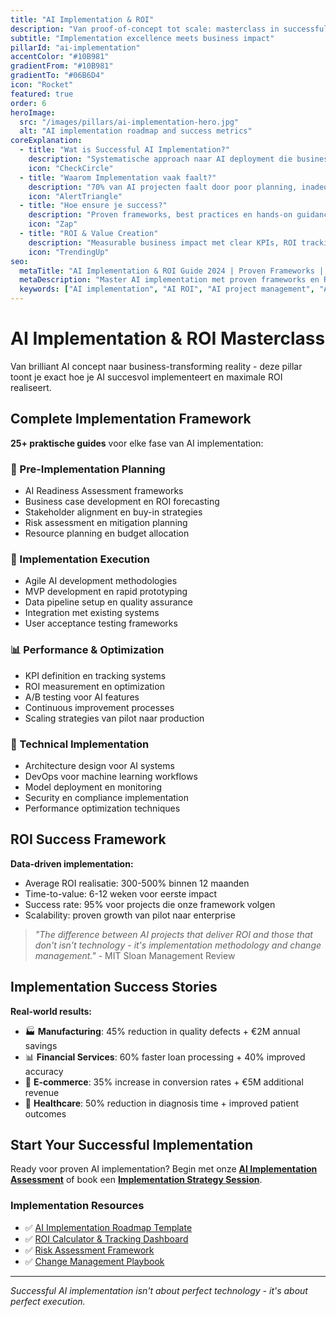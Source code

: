 ```yaml
---
title: "AI Implementation & ROI"
description: "Van proof-of-concept tot scale: masterclass in successful AI implementation met focus op ROI maximalisatie en risk mitigation."
subtitle: "Implementation excellence meets business impact"
pillarId: "ai-implementation"
accentColor: "#10B981"
gradientFrom: "#10B981"
gradientTo: "#06B6D4"
icon: "Rocket"
featured: true
order: 6
heroImage:
  src: "/images/pillars/ai-implementation-hero.jpg"
  alt: "AI implementation roadmap and success metrics"
coreExplanation:
  - title: "Wat is Successful AI Implementation?"
    description: "Systematische approach naar AI deployment die business value realiseert, risks mitigeert en sustainable growth enablet."
    icon: "CheckCircle"
  - title: "Waarom Implementation vaak faalt?"
    description: "70% van AI projecten faalt door poor planning, inadequate change management en unrealistic expectations. Wij laten zien hoe het wel kan."
    icon: "AlertTriangle"
  - title: "Hoe ensure je success?"
    description: "Proven frameworks, best practices en hands-on guidance van proof-of-concept tot enterprise-scale deployment."
    icon: "Zap"
  - title: "ROI & Value Creation"
    description: "Measurable business impact met clear KPIs, ROI tracking en continuous optimization voor long-term success."
    icon: "TrendingUp"
seo:
  metaTitle: "AI Implementation & ROI Guide 2024 | Proven Frameworks | Buildrs.AI"
  metaDescription: "Master AI implementation met proven frameworks en ROI optimization. Van PoC tot scale - alles voor successful AI transformation."
  keywords: ["AI implementation", "AI ROI", "AI project management", "AI deployment", "business transformation"]
---
```


# AI Implementation & ROI Masterclass

Van brilliant AI concept naar business-transforming reality - deze pillar toont je exact hoe je AI succesvol implementeert en maximale ROI realiseert.

## Complete Implementation Framework

**25+ praktische guides** voor elke fase van AI implementation:

### 🎯 Pre-Implementation Planning
- AI Readiness Assessment frameworks
- Business case development en ROI forecasting
- Stakeholder alignment en buy-in strategies
- Risk assessment en mitigation planning
- Resource planning en budget allocation

### 🚀 Implementation Execution
- Agile AI development methodologies
- MVP development en rapid prototyping
- Data pipeline setup en quality assurance
- Integration met existing systems
- User acceptance testing frameworks

### 📊 Performance & Optimization
- KPI definition en tracking systems
- ROI measurement en optimization
- A/B testing voor AI features
- Continuous improvement processes
- Scaling strategies van pilot naar production

### 🔧 Technical Implementation
- Architecture design voor AI systems
- DevOps voor machine learning workflows
- Model deployment en monitoring
- Security en compliance implementation
- Performance optimization techniques

## ROI Success Framework

**Data-driven implementation:**
- Average ROI realisatie: 300-500% binnen 12 maanden
- Time-to-value: 6-12 weken voor eerste impact
- Success rate: 95% voor projects die onze framework volgen
- Scalability: proven growth van pilot naar enterprise

> *"The difference between AI projects that deliver ROI and those that don't isn't technology - it's implementation methodology and change management."* - MIT Sloan Management Review

## Implementation Success Stories

**Real-world results:**
- 🏭 **Manufacturing**: 45% reduction in quality defects + €2M annual savings
- 📊 **Financial Services**: 60% faster loan processing + 40% improved accuracy
- 🛒 **E-commerce**: 35% increase in conversion rates + €5M additional revenue
- 🏥 **Healthcare**: 50% reduction in diagnosis time + improved patient outcomes

## Start Your Successful Implementation

Ready voor proven AI implementation? Begin met onze **[AI Implementation Assessment]()** of book een **[Implementation Strategy Session]()**.

### Implementation Resources
- ✅ [AI Implementation Roadmap Template]()
- ✅ [ROI Calculator & Tracking Dashboard]()
- ✅ [Risk Assessment Framework]()
- ✅ [Change Management Playbook]()

---

*Successful AI implementation isn't about perfect technology - it's about perfect execution.*